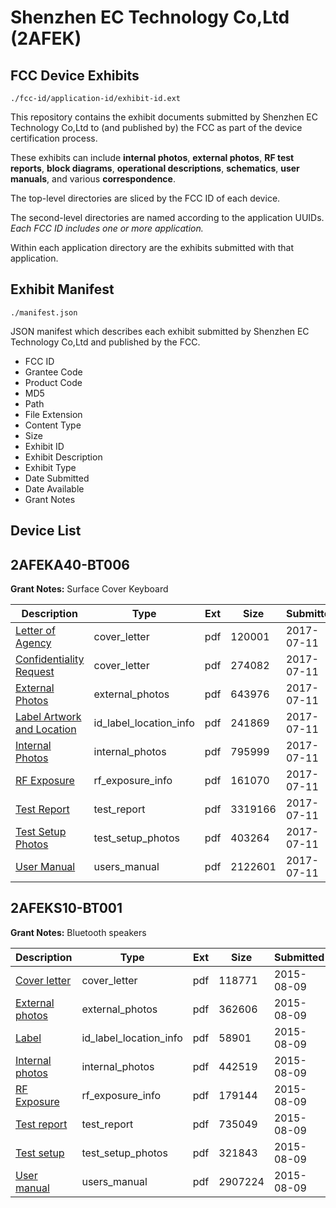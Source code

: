 # Shenzhen EC Technology Co,Ltd (2AFEK)
## FCC Device Exhibits

```
./fcc-id/application-id/exhibit-id.ext
```

This repository contains the exhibit documents submitted by Shenzhen EC Technology Co,Ltd to (and published by) the FCC as part of the device certification process.

These exhibits can include **internal photos**, **external photos**, **RF test reports**, **block diagrams**, **operational descriptions**, **schematics**, **user manuals**, and various **correspondence**.

The top-level directories are sliced by the FCC ID of each device.

The second-level directories are named according to the application UUIDs. *Each FCC ID includes one or more application.*

Within each application directory are the exhibits submitted with that application. 

## Exhibit Manifest

```
./manifest.json
```

JSON manifest which describes each exhibit submitted by Shenzhen EC Technology Co,Ltd and published by the FCC.

- FCC ID
- Grantee Code
- Product Code
- MD5
- Path
- File Extension
- Content Type
- Size
- Exhibit ID
- Exhibit Description
- Exhibit Type
- Date Submitted
- Date Available
- Grant Notes

## Device List
## 2AFEKA40-BT006
**Grant Notes:** Surface Cover Keyboard

| Description | Type | Ext | Size | Submitted | Available |
| ----------- | ---- | --- | ---- | --------- | --------- |
| [Letter of Agency](2AFEKA40-BT006/19df32563fa0af7455237dc08a3d05d4/3459066.pdf) | cover_letter | pdf | 120001 | 2017-07-11 | 2017-07-11 |
| [Confidentiality Request](2AFEKA40-BT006/19df32563fa0af7455237dc08a3d05d4/3459069.pdf) | cover_letter | pdf | 274082 | 2017-07-11 | 2017-07-11 |
| [External Photos](2AFEKA40-BT006/19df32563fa0af7455237dc08a3d05d4/3459092.pdf) | external_photos | pdf | 643976 | 2017-07-11 | 2017-07-11 |
| [Label Artwork and Location](2AFEKA40-BT006/19df32563fa0af7455237dc08a3d05d4/3459094.pdf) | id_label_location_info | pdf | 241869 | 2017-07-11 | 2017-07-11 |
| [Internal Photos](2AFEKA40-BT006/19df32563fa0af7455237dc08a3d05d4/3459095.pdf) | internal_photos | pdf | 795999 | 2017-07-11 | 2017-07-11 |
| [RF Exposure](2AFEKA40-BT006/19df32563fa0af7455237dc08a3d05d4/3459097.pdf) | rf_exposure_info | pdf | 161070 | 2017-07-11 | 2017-07-11 |
| [Test Report](2AFEKA40-BT006/19df32563fa0af7455237dc08a3d05d4/3459086.pdf) | test_report | pdf | 3319166 | 2017-07-11 | 2017-07-11 |
| [Test Setup Photos](2AFEKA40-BT006/19df32563fa0af7455237dc08a3d05d4/3459090.pdf) | test_setup_photos | pdf | 403264 | 2017-07-11 | 2017-07-11 |
| [User Manual](2AFEKA40-BT006/19df32563fa0af7455237dc08a3d05d4/3459072.pdf) | users_manual | pdf | 2122601 | 2017-07-11 | 2017-07-11 |
## 2AFEKS10-BT001
**Grant Notes:** Bluetooth speakers

| Description | Type | Ext | Size | Submitted | Available |
| ----------- | ---- | --- | ---- | --------- | --------- |
| [Cover letter](2AFEKS10-BT001/6b21601049a26e2609abc626351fef2e/2708624.pdf) | cover_letter | pdf | 118771 | 2015-08-09 | 2015-08-09 |
| [External photos](2AFEKS10-BT001/6b21601049a26e2609abc626351fef2e/2708625.pdf) | external_photos | pdf | 362606 | 2015-08-09 | 2015-08-09 |
| [Label](2AFEKS10-BT001/6b21601049a26e2609abc626351fef2e/2708626.pdf) | id_label_location_info | pdf | 58901 | 2015-08-09 | 2015-08-09 |
| [Internal photos](2AFEKS10-BT001/6b21601049a26e2609abc626351fef2e/2708627.pdf) | internal_photos | pdf | 442519 | 2015-08-09 | 2015-08-09 |
| [RF Exposure](2AFEKS10-BT001/6b21601049a26e2609abc626351fef2e/2708629.pdf) | rf_exposure_info | pdf | 179144 | 2015-08-09 | 2015-08-09 |
| [Test report](2AFEKS10-BT001/6b21601049a26e2609abc626351fef2e/2708631.pdf) | test_report | pdf | 735049 | 2015-08-09 | 2015-08-09 |
| [Test setup](2AFEKS10-BT001/6b21601049a26e2609abc626351fef2e/2708632.pdf) | test_setup_photos | pdf | 321843 | 2015-08-09 | 2015-08-09 |
| [User manual](2AFEKS10-BT001/6b21601049a26e2609abc626351fef2e/2708633.pdf) | users_manual | pdf | 2907224 | 2015-08-09 | 2015-08-09 |

